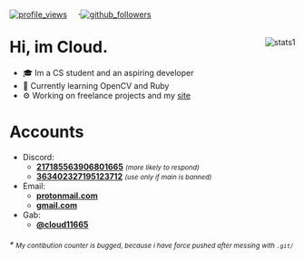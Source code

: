 <div class=root>
    <div class=badges align=left>
        <a href=https://github.com/Cloud11665>
            <img alt=profile_views align=center style="margin-right: 20px; margin-bottom: -10px" src=https://komarev.com/ghpvc/?username=Cloud11665&style=flat&color=brightgreen>
        </a>
        <a href=https://github.com/Cloud11665>
            <img alt=github_followers align=center style="margin-right: 20px; margin-bottom: -10px" src=https://img.shields.io/github/followers/Cloud11665?style=social&label=Github&logo=github>
        </a>
    </div>
    <div class=stats>
        <img alt=stats1 align=right style="object-fit: none; object-position: 0 -50px;" src=https://github-readme-stats.vercel.app/api?username=Cloud11665&count_private=true&show_icons=true&theme=gradient&bg_color=45,E76344,904E95&title_color=FFFFFF&text_color=FFFFFF&icon_color=FFFFFF>
        <h1>Hi, im Cloud.</h1>
        <ul>
            <li>🎓 Im a CS student and an aspiring developer</li>
            <li>📖 Currently learning OpenCV and Ruby</li>
            <li>⚙️ Working on freelance projects and my <a href=https://sabat.dev target="_blank" title=sabat.dev>site</a></li>
        </ul>
    </div>
    <h1>Accounts</h1>
    <ul>
        <li>
            Discord:
            <ul>
                <li>
                    <a href="https://discord.com/users/217185563906801665"><b>217185563906801665</b></a> <small><i>(more likely to respond)</i></small>
                </li>
                <li>
                    <a href="https://discord.com/users/363402327195123712"><b>363402327195123712</b></a> <small><i>(use only if main is banned)</i></small>
                </li>
            </ul>
        </li>
        <li>
            Email:
            <ul>
                <li>
                    <a href="mailto:cloud11665@protonmail.com"><b>protonmail.com</b></a>
                </li>
                <li>
                    <a href="mailto:cloud11665@gmail.com"><b>gmail.com</b></a>
                </li>
            </ul>
        </li>
        <li>
            Gab:
            <ul>
                <li>
                    <a href="https://gab.com/cloud11665"><b>@cloud11665</b></a>
                </li>
            </ul>
        </li>
    </ul>
    <h6>* <small>My contibution counter is bugged, because i have force pushed after messing with <code>.git/</code></small></h6>
</div>